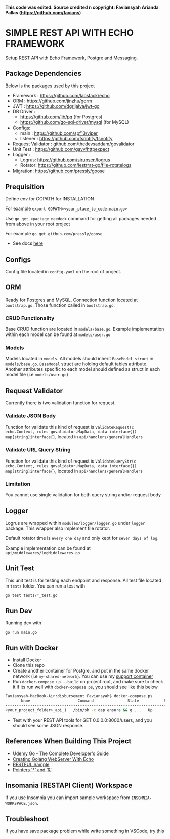 #### This code was edited. Source credited n copyright: Faviansyah Arianda Pallas (https://github.com/favians)

# SIMPLE REST API WITH ECHO FRAMEWORK

Setup REST API with [Echo Framework](https://echo.labstack.com/guide/migration), Postgre and Messaging.

## Package Dependencies

Below is the packages used by this project

* Framework : https://github.com/labstack/echo
* ORM : https://github.com/jinzhu/gorm
* JWT : https://github.com/dgrijalva/jwt-go
* DB Driver :
    - https://github.com/lib/pq (for Postgres)
    - https://github.com/go-sql-driver/mysql (for MySQL)
* Configs:
    - main : https://github.com/spf13/viper
    - listener : https://github.com/fsnotify/fsnotify
* Request Validator : github.com/thedevsaddam/govalidator
* Unit Test : https://github.com/gavv/httpexpect
* Logger :
    - Logrus: https://github.com/sirupsen/logrus
    - Rotator: https://github.com/lestrrat-go/file-rotatelogs
* Migration: https://github.com/pressly/goose

## Prequisition

Define env for GOPATH for INSTALLATION

For example ```export GOPATH=<your_place_to_code:main.go>```

Use ```go get <package_needed>``` command for getting all packages needed from above in your root project

For example ```go get github.com/pressly/goose```

* See docs [here](https://docs.google.com/document/d/1xJvL6zaT4iaIdHYvWhAMTax-Ji4_B9Ks1cqaDLmgkpo/edit#)

## Configs

Config file located in ```config.yaml``` on the root of project. 

## ORM

Ready for Postgres and MySQL. Connection function located at ```bootstrap.go```. Those function called in ```bootstrap.go```.

### CRUD Functionality

Base CRUD function are located in ```models/base.go```. Example implementation within each model can be found at ```models/user.go```

### Models

Models located in ```models```. All models should inherit ```BaseModel struct``` in ```models/base.go```. ```BaseModel``` struct are holding default tables attribute. Another attributes specific to each model should defined as struct in each model file (i.e ```models/user.go```)

## Request Validator

Currently there is two validation function for request.

### Validate JSON Body

Function for validate this kind of request is ```ValidateRequest(c echo.Context, rules govalidator.MapData, data interface{}) map[string]interface{}```, located in ```api/handlers/generalHandlers```

### Validate URL Query String

Function for validate this kind of request is ```ValidateQueryStr(c echo.Context, rules govalidator.MapData, data interface{}) map[string]interface{}```, located in ```api/handlers/generalHandlers```

### Limitation

You cannot use single validation for both query string and/or request body

## Logger

Logrus are wrapped within ```modules/logger/logger.go``` under ```logger``` package. This wrapper also implement file rotator.

Default rotator time is ```every one day``` and only kept for ```seven days of log```.

Example implementation can be found at ```api/middlewares/logMiddlewares.go```

## Unit Test

This unit test is for testing each endpoint and response. All test file located in ```tests``` folder. You can run a test with

```bash
go test tests/*_test.go
```

## Run Dev

Running dev with

```
go run main.go
```

## Run with Docker

* Install Docker
* Clone this repo
* Create another container for Postgre, and put in the same docker network (i.e ```my-shared-network```). You can use my [support container](https://github.com/rimantoro/docker_support_stack)
* Run ```docker-compose up --build``` on project root, and make sure to check it if its run well with ```docker-compose ps```, you should see like this below
```bash
Faviansyah-MacBook-Air:disbursement Faviansyah$ docker-compose ps
       Name                     Command               State           Ports
------------------------------------------------------------------------------------
<your_project_folder>_api_1   /bin/sh -c dep ensure && g ...   Up      0.0.0.0:8000->8000/tcp
```
* Test with your REST API tools for GET 0.0.0.0:8000/users, and you should see some JSON response.


## References When Building This Project

* [Udemy Go - The Complete Developer's Guide](https://www.udemy.com/go-the-complete-developers-guide/)
* [Creating Golang WebServer With Echo](https://www.youtube.com/watch?v=_pww3NJuWnk&list=PLFmONUGpIk0YwlJMZOo21a9Q1juVrk4YY)
* [RESTFUL Sample](https://github.com/kyawmyintthein/golangRestfulAPISample)
* [Pointers '*' and '&'](https://stackoverflow.com/questions/38172661/what-is-the-meaning-of-and-in-golang)

## Insomania (RESTAPI Client) Workspace

If you use Insomnia you can import sample workspace from ```INSOMNIA-WORKSPACE.json```.

## Troubleshoot

If you have save package problem while write something in VSCode, try [this](https://stackoverflow.com/questions/48124565/why-does-vscode-delete-golang-source-on-save)
